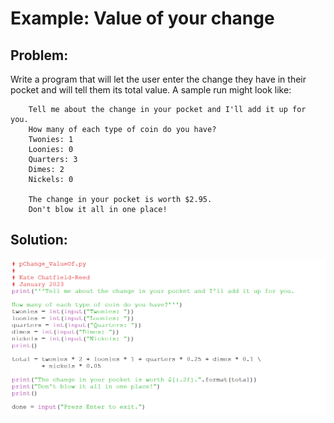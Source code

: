 # Example: Value of your change

## Problem:

Write a program that will let the user enter the change they have in their pocket and will tell them its total value. A sample run might look like:

```plaintext
    Tell me about the change in your pocket and I'll add it up for you.
    How many of each type of coin do you have?
    Twonies: 1
    Loonies: 0
    Quarters: 3
    Dimes: 2
    Nickels: 0

    The change in your pocket is worth $2.95.
    Don't blow it all in one place!
```

## Solution:

![Python code to add up the change in your pocket.](18_pChange_ValueOf_py.png)
